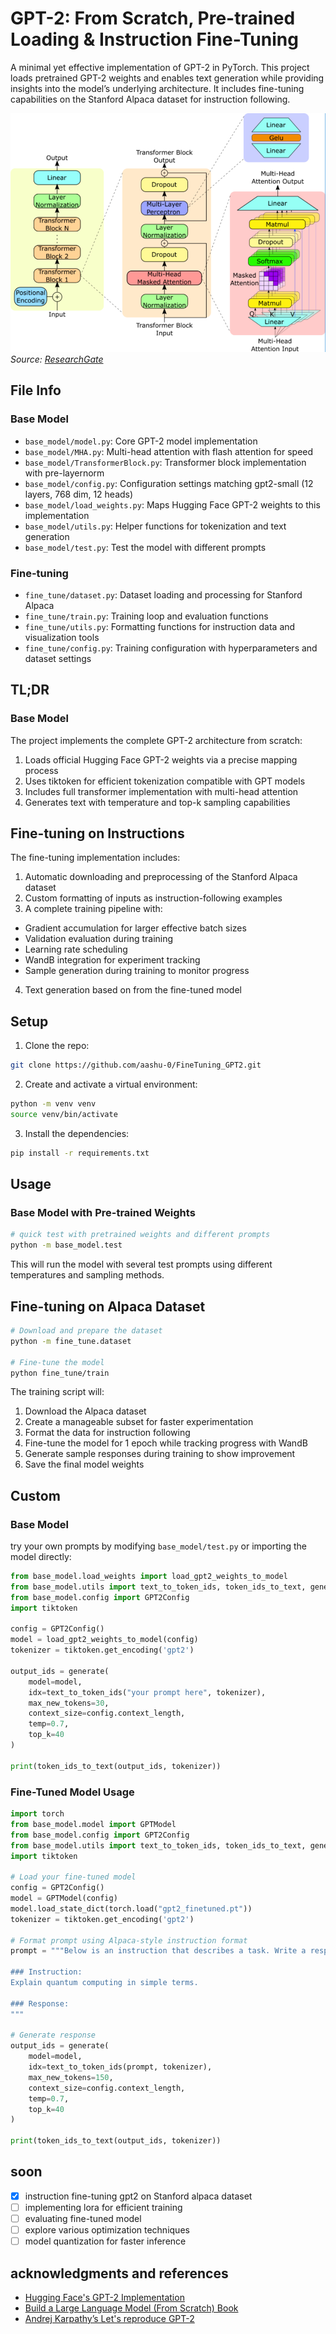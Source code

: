 # GPT-2: From Scratch, Pre-trained Loading & Instruction Fine-Tuning

A minimal yet effective implementation of GPT-2 in PyTorch. This project loads pretrained GPT-2 weights and enables text generation while providing insights into the model’s underlying architecture.
It includes fine-tuning capabilities on the Stanford Alpaca dataset for instruction following.

![GPT-2 Architecture](assets/image.png)  
*Source: [ResearchGate](https://www.researchgate.net/figure/GPT-2-model-architecture-The-GPT-2-model-contains-N-Transformer-decoder-blocks-as-shown_fig1_373352176)*

## File Info
### Base Model
- `base_model/model.py`: Core GPT-2 model implementation
- `base_model/MHA.py`: Multi-head attention with flash attention for speed
- `base_model/TransformerBlock.py`: Transformer block implementation with pre-layernorm
- `base_model/config.py`: Configuration settings matching gpt2-small (12 layers, 768 dim, 12 heads)
- `base_model/load_weights.py`: Maps Hugging Face GPT-2 weights to this implementation
- `base_model/utils.py`: Helper functions for tokenization and text generation
- `base_model/test.py`: Test the model with different prompts

### Fine-tuning
- `fine_tune/dataset.py`: Dataset loading and processing for Stanford Alpaca
- `fine_tune/train.py`: Training loop and evaluation functions
- `fine_tune/utils.py`: Formatting functions for instruction data and visualization tools
- `fine_tune/config.py`: Training configuration with hyperparameters and dataset settings

## TL;DR
### Base Model
The project implements the complete GPT-2 architecture from scratch:

1. Loads official Hugging Face GPT-2 weights via a precise mapping process
2. Uses tiktoken for efficient tokenization compatible with GPT models
3. Includes full transformer implementation with multi-head attention
4. Generates text with temperature and top-k sampling capabilities

## Fine-tuning on Instructions
The fine-tuning implementation includes:

1. Automatic downloading and preprocessing of the Stanford Alpaca dataset
2. Custom formatting of inputs as instruction-following examples
3. A complete training pipeline with:
- Gradient accumulation for larger effective batch sizes
- Validation evaluation during training
- Learning rate scheduling
- WandB integration for experiment tracking
- Sample generation during training to monitor progress
4. Text generation based on from the fine-tuned model

## Setup

1. Clone the repo:
```bash
git clone https://github.com/aashu-0/FineTuning_GPT2.git
```

2. Create and activate a virtual environment:
```bash
python -m venv venv
source venv/bin/activate
```

3. Install the dependencies:
```bash
pip install -r requirements.txt
```

## Usage
### Base Model with Pre-trained Weights

```bash
# quick test with pretrained weights and different prompts
python -m base_model.test
```
This will run the model with several test prompts using different temperatures and sampling methods.

## Fine-tuning on Alpaca Dataset

```bash
# Download and prepare the dataset
python -m fine_tune.dataset

# Fine-tune the model
python fine_tune/train
```
The training script will:

1. Download the Alpaca dataset
2. Create a manageable subset for faster experimentation
3. Format the data for instruction following
4. Fine-tune the model for 1 epoch while tracking progress with WandB
5. Generate sample responses during training to show improvement
6. Save the final model weights


## Custom

### Base Model
try your own prompts by modifying `base_model/test.py` or importing the model directly:

```python
from base_model.load_weights import load_gpt2_weights_to_model
from base_model.utils import text_to_token_ids, token_ids_to_text, generate
from base_model.config import GPT2Config
import tiktoken

config = GPT2Config()
model = load_gpt2_weights_to_model(config)
tokenizer = tiktoken.get_encoding('gpt2')

output_ids = generate(
    model=model,
    idx=text_to_token_ids("your prompt here", tokenizer),
    max_new_tokens=30,
    context_size=config.context_length,
    temp=0.7,
    top_k=40
)

print(token_ids_to_text(output_ids, tokenizer))
```

### Fine-Tuned Model Usage
```python
import torch
from base_model.model import GPTModel
from base_model.config import GPT2Config
from base_model.utils import text_to_token_ids, token_ids_to_text, generate
import tiktoken

# Load your fine-tuned model
config = GPT2Config()
model = GPTModel(config)
model.load_state_dict(torch.load("gpt2_finetuned.pt"))
tokenizer = tiktoken.get_encoding('gpt2')

# Format prompt using Alpaca-style instruction format
prompt = """Below is an instruction that describes a task. Write a response that appropriately completes the request.

### Instruction:
Explain quantum computing in simple terms.

### Response:
"""

# Generate response
output_ids = generate(
    model=model,
    idx=text_to_token_ids(prompt, tokenizer),
    max_new_tokens=150,
    context_size=config.context_length,
    temp=0.7,
    top_k=40
)

print(token_ids_to_text(output_ids, tokenizer))
```

## soon
- [x] instruction fine-tuning gpt2 on Stanford alpaca dataset
- [ ] implementing lora for efficient training
- [ ] evaluating fine-tuned model
- [ ] explore various optimization techniques
- [ ] model quantization for faster inference

## acknowledgments and references

- [Hugging Face's GPT-2 Implementation](https://huggingface.co/gpt2)
- [Build a Large Language Model (From Scratch) Book](https://github.com/rasbt/LLMs-from-scratch)
- [Andrej Karpathy’s Let's reproduce GPT-2 ](https://youtu.be/l8pRSuU81PU?si=vELvndsmquwRzyB9)